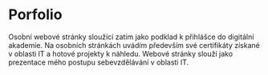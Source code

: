 # Porfolio
Osobní webové stránky sloužící zatím jako podklad k přihlášce do digitální akademie.
Na osobních stránkách uvádím především své certifikáty získané v oblasti IT a hotové projekty k náhledu. Webové stránky slouží jako prezentace mého postupu sebevzdělávání v oblasti IT.
